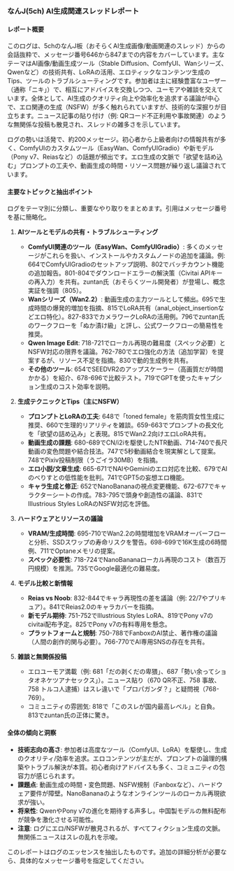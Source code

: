 ### なんJ(5ch) AI生成関連スレッドレポート

#### レポート概要
このログは、5chのなんJ板（おそらくAI生成画像/動画関連のスレッド）からの会話抜粋で、メッセージ番号646から847までの内容をカバーしています。主なテーマはAI画像/動画生成ツール（Stable Diffusion、ComfyUI、Wanシリーズ、Qwenなど）の技術共有、LoRAの活用、エロティックなコンテンツ生成のTips、ツールのトラブルシューティングです。参加者は主に経験豊富なユーザー（通称「ニキ」）で、相互にアドバイスを交換しつつ、ユーモアや雑談を交えています。全体として、AI生成のクオリティ向上や効率化を追求する議論が中心で、エロ関連の生成（NSFW）が多く触れられていますが、技術的な深掘りが目立ちます。ニュース記事の貼り付け（例: QRコード不正利用や事故関連）のような無関係な投稿も散見され、スレッドの雑多さを示しています。

ログの勢いは活発で、約200メッセージ。初心者から上級者向けの情報共有が多く、ComfyUIのカスタムツール（EasyWan、ComfyUIGradio）や新モデル（Pony v7、Reiasなど）の話題が頻出です。エロ生成の文脈で「欲望を詰め込む」プロンプトの工夫や、動画生成の時間・リソース問題が繰り返し議論されています。

#### 主要なトピックと抽出ポイント
ログをテーマ別に分類し、重要なやり取りをまとめます。引用はメッセージ番号を基に簡略化。

1. **AIツールとモデルの共有・トラブルシューティング**
   - **ComfyUI関連のツール（EasyWan、ComfyUIGradio）**: 多くのメッセージがこれらを扱い、インストールやカスタムノードの追加を議論。例: 664でComfyUIGradioのセットアップ説明、802でバッチカウント機能の追加報告。801-804でダウンロードエラーの解決策（Civitai APIキーの再入力）を共有。zuntan氏（おそらくツール開発者）が登場し、概念実証を強調（805）。
   - **Wanシリーズ（Wan2.2）**: 動画生成の主力ツールとして頻出。695で生成時間の爆発的増加を指摘、815でLoRA共有（anal_object_insertionなどエロ特化）。827-833でカメラワークLoRAの活用例。796でzuntan氏のワークフローを「ぬか漬け級」と評し、公式ワークフローの簡易性を推奨。
   - **Qwen Image Edit**: 718-721でローカル再現の難易度（スペック必要）とNSFW対応の限界を議論。762-780でエロ強化の方法（追加学習）を提案するが、リソース不足を指摘。830で動的生成例を共有。
   - **その他のツール**: 654でSEEDVR2のアップスケーラー（高画質だが時間かかる）を紹介、678-696で比較テスト。719でGPTを使ったキャプション生成のコスト効率を説明。

2. **生成テクニックとTips（主にNSFW）**
   - **プロンプトとLoRAの工夫**: 648で「toned female」を筋肉質女性生成に推奨、660で生理的リアリティを雑談。659-663でプロンプトの長文化を「欲望の詰め込み」と表現。815でWan2.2向けエロLoRA共有。
   - **動画生成の課題**: 680-689でCN/i2iを駆使したNTR動画、714-740で長尺動画の変色問題や結合技法。747で5秒動画結合を現実解として提案。748でPixiv投稿制限（うごイラ30MB）を指摘。
   - **エロ小説/文章生成**: 665-671でNAIやGeminiのエロ対応を比較、679でAIのべりすとの低性能を批判。741でGPT5の妄想エロ機能。
   - **キャラ生成と修正**: 652でNanoBananaの視点変更機能、672-677でキャラクターシートの作成。783-795で頭身や創造性の議論、831でIllustrious Styles LoRAのNSFW対応を評価。

3. **ハードウェアとリソースの議論**
   - **VRAM/生成時間**: 695-710でWan2.2の時間増加をVRAMオーバーフローと分析、SSDスワップの寿命リスクを警告。698-699で16K生成の6時間例、711でOptaneメモリの提案。
   - **スペック必要性**: 718-724でNanoBananaローカル再現のコスト（数百万円規模）を推測。735でGoogle最適化の難易度。

4. **モデル比較と新情報**
   - **Reias vs Noob**: 832-844でキャラ再現性の差を議論（例: 22/7やプリキュア）。841でReias2.0のキャラカバーを指摘。
   - **新モデル期待**: 751-752でIllustrious Styles LoRA、819でPony v7のcivitai配布予定。825でPony v7の有料専用を懸念。
   - **プラットフォームと規制**: 750-788でFanboxのAI禁止、著作権の議論（人間の創作的関与必要）。766-770でAI専用SNSの存在を共有。

5. **雑談と無関係投稿**
   - エロユーモア満載（例: 681「だの剥くだの卑猥」、687「勢い余ってショタオネケツアナセックス」）。ニュース貼り（670 QR不正、758 事故、758 トルコ人逮捕）はスレ違いで「プロパガンダ？」と疑問視（768-769）。
   - コミュニティの雰囲気: 818で「このスレが国内最高レベル」と自負。813でzuntan氏の正体に驚き。

#### 全体の傾向と洞察
- **技術志向の高さ**: 参加者は高度なツール（ComfyUI、LoRA）を駆使し、生成のクオリティ/効率を追求。エロコンテンツが主だが、プロンプトの論理的構築やトラブル解決が本質。初心者向けアドバイスも多く、コミュニティの包容力が感じられます。
- **課題点**: 動画生成の時間・変色問題、NSFW規制（Fanboxなど）、ハードウェア要件が障壁。NanoBananaのようなオンラインツールのローカル再現欲求が強い。
- **将来性**: QwenやPony v7の進化を期待する声多し。中国製モデルの無料配布が競争を激化させる可能性。
- **注意**: ログにエロ/NSFWが散見されるが、すべてフィクション生成の文脈。無関係ニュースはスレの乱れを示唆。

このレポートはログのエッセンスを抽出したものです。追加の詳細分析が必要なら、具体的なメッセージ番号を指定してください。